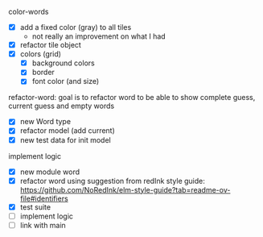 color-words

- [x] add a fixed color (gray) to all tiles
  - not really an improvement on what I had
- [x] refactor tile object
- [x] colors (grid)
  - [x] background colors
  - [x] border
  - [x] font color (and size)

refactor-word: goal is to refactor word to be able to show complete guess, current guess and empty words
- [x] new Word type
- [x] refactor model (add current)
- [x] new test data for init model

implement logic
- [x] new module word
- [x] refactor word using suggestion from redInk style guide: https://github.com/NoRedInk/elm-style-guide?tab=readme-ov-file#identifiers
- [x] test suite
- [ ] implement logic
- [ ] link with main